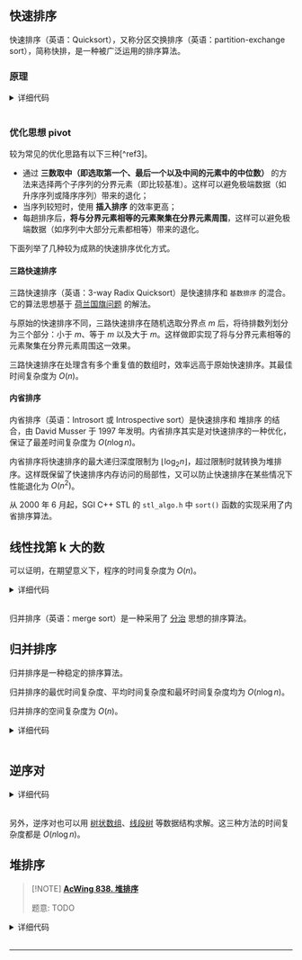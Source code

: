 
## 快速排序

快速排序（英语：Quicksort），又称分区交换排序（英语：partition-exchange sort），简称快排，是一种被广泛运用的排序算法。

### 原理

<details>
<summary>详细代码</summary>
<!-- tabs:start -->

##### **C++**

```cpp
// C++ Version
void qsort(int l, int r) {
    if (l >= r) return;
    int i = l - 1, j = r + 1, x = a[l + r >> 1];
    while (i < j) {
        do i ++ ; while (a[i] < x);
        do j -- ; while (a[j] > x);
        if (i < j) swap(a[i], a[j]);
    }
    // ATTENTION 只能用 j 
    // Luogu https://www.luogu.com.cn/problem/P1177
    qsort(l, j);
    qsort(j + 1, r);
}

int main() {
    cin >> n;
    for (int i = 0; i < n; ++ i ) cin >> a[i];
    
    qsort(0, n - 1);
    
    for (int i = 0; i < n; ++ i ) cout << a[i] << ' ';
    cout << endl;
    return 0;
}
```

##### **Python**

```python
# Python Version
# 荷兰国旗的写法 不会超时
def partition(l, r):
	import random
	x = random.randint(l, r)
	arr[x], arr[r] = arr[r], arr[x]
	less, more = l - 1, r
	
	while l < more:
		if arr[l] < arr[r]:
			less += 1
			arr[l], arr[less] = arr[less], arr[l]
			l += 1
		elif arr[l] > arr[r]:
			more -= 1
			arr[l], arr[more] = arr[more], arr[l]
		else:l += 1
	arr[more], arr[r] = arr[r], arr[more]
	return [less + 1, more - 1]
	
 
def quick_sort(l, r):
	if l < r:
		p = partition(l, r)
		quick_sort(l, p[0] - 1)
		quick_sort(p[1] + 1, r)

if __name__ == '__main__':
    n = int(input())
    arr = list(map(int, input().split()))
    quick_sort(0, n - 1)
    for i in arr:
        print(i, end=' ')
```

<!-- tabs:end -->
</details>

<br>

### 优化思想 pivot

较为常见的优化思路有以下三种[^ref3]。

- 通过 **三数取中（即选取第一个、最后一个以及中间的元素中的中位数）** 的方法来选择两个子序列的分界元素（即比较基准）。这样可以避免极端数据（如升序序列或降序序列）带来的退化；
- 当序列较短时，使用 **插入排序** 的效率更高；
- 每趟排序后，**将与分界元素相等的元素聚集在分界元素周围**，这样可以避免极端数据（如序列中大部分元素都相等）带来的退化。

下面列举了几种较为成熟的快速排序优化方式。

#### 三路快速排序

三路快速排序（英语：3-way Radix Quicksort）是快速排序和 `基数排序` 的混合。它的算法思想基于 [荷兰国旗问题](https://en.wikipedia.org/wiki/Dutch_national_flag_problem) 的解法。

与原始的快速排序不同，三路快速排序在随机选取分界点 $m$ 后，将待排数列划分为三个部分：小于 $m$、等于 $m$ 以及大于 $m$。这样做即实现了将与分界元素相等的元素聚集在分界元素周围这一效果。

三路快速排序在处理含有多个重复值的数组时，效率远高于原始快速排序。其最佳时间复杂度为 $O(n)$。

#### 内省排序

内省排序（英语：Introsort 或 Introspective sort）是快速排序和 堆排序 的结合，由 David Musser 于 1997 年发明。内省排序其实是对快速排序的一种优化，保证了最差时间复杂度为 $O(n\log n)$。

内省排序将快速排序的最大递归深度限制为 $\lfloor \log_2n \rfloor$，超过限制时就转换为堆排序。这样既保留了快速排序内存访问的局部性，又可以防止快速排序在某些情况下性能退化为 $O(n^2)$。

从 2000 年 6 月起，SGI C++ STL 的 `stl_algo.h` 中 `sort()` 函数的实现采用了内省排序算法。

## 线性找第 k 大的数

可以证明，在期望意义下，程序的时间复杂度为 $O(n)$。

<details>
<summary>详细代码</summary>
<!-- tabs:start -->

##### **C++**

```cpp
int quick_sort(int q[], int l, int r, int k) {
    if (l >= r) return q[l];

    int i = l - 1, j = r + 1, x = q[l + r >> 1];
    while (i < j) {
        do i ++ ; while (q[i] < x);
        do j -- ; while (q[j] > x);
        if (i < j) swap(q[i], q[j]);
    }

    if (j - l + 1 >= k) return quick_sort(q, l, j, k);
    else return quick_sort(q, j + 1, r, k - (j - l + 1));
}

int main() {
    int n, k;
    scanf("%d%d", &n, &k);

    for (int i = 0; i < n; i ++ ) scanf("%d", &q[i]);

    cout << quick_sort(q, 0, n - 1, k) << endl;

    return 0;
}
```

##### **Python**

```python
#本题对python不太友好，很容易超时
def partition(l, r):
    import random
    x = random.randint(l, r)
    nums[x], nums[l] = nums[l], nums[x]
    pivot = nums[l]
    while l < r:
        while l < r and nums[r] > pivot:r -= 1
        nums[l] = nums[r]
        while l < r and nums[l] < pivot:l += 1
        nums[r] = nums[l]
    nums[l] = pivot  # 踩坑！
    return l

def quick_sort(l, r):
    if l < r:
        idx = partition(l, r)
        if idx != k - 1:
            if idx > k - 1:
                partition(l, idx - 1)
            elif idx < k - 1:
                partition(idx + 1, r)
    return nums[k - 1]
    

if __name__ == '__main__':
    n, k = map(int, input().split())
    nums = list(map(int, input().split()))
    print(quick_sort(0, n - 1))
```

<!-- tabs:end -->
</details>

<br>

归并排序（英语：merge sort）是一种采用了 [分治](basic/divide-and-conquer.md) 思想的排序算法。

## 归并排序

归并排序是一种稳定的排序算法。

归并排序的最优时间复杂度、平均时间复杂度和最坏时间复杂度均为 $O(n\log n)$。

归并排序的空间复杂度为 $O(n)$。

<details>
<summary>详细代码</summary>
<!-- tabs:start -->

##### **C++**

```cpp
// C++ Version
void merge_sort(int q[], int l, int r) {
    if (l >= r) return;

    int mid = l + r >> 1;

    merge_sort(q, l, mid), merge_sort(q, mid + 1, r);

    int k = 0, i = l, j = mid + 1;
    while (i <= mid && j <= r)
        if (q[i] <= q[j]) tmp[k ++ ] = q[i ++ ];
        else tmp[k ++ ] = q[j ++ ];
    while (i <= mid) tmp[k ++ ] = q[i ++ ];
    while (j <= r) tmp[k ++ ] = q[j ++ ];

    for (i = l, j = 0; i <= r; i ++, j ++ ) q[i] = tmp[j];
}
```

##### **Python**

```python
# Python Version
def mergeSort(arr, l, r):
    if l < r:
        m = l + (r - l) // 2
        mergeSort(arr, l, m)
        mergeSort(arr, m + 1, r)
        p1, p2, c = l, m + 1, []   # 踩坑： p1 = l
        while p1 <= m and p2 <= r:
            if arr[p1] <= arr[p2]:
                c.append(arr[p1])
                p1 += 1
            else:
                c.append(arr[p2])
                p2 += 1
        while p1 <= m:
            c.append(arr[p1])
            p1 += 1
        while p2 <= r:
            c.append(arr[p2])
            p2 += 1
        for i in range(len(c)):
            arr[l + i] = c[i]

if __name__=="__main__":
    n = int(input())
    nums = list(map(int, input().split()))
    mergeSort(nums, 0, n - 1)
    for i in nums:
        print(i, end=' ')
```

<!-- tabs:end -->
</details>

<br>

## 逆序对


<details>
<summary>详细代码</summary>
<!-- tabs:start -->

##### **C++**

```cpp
LL merge_sort(int q[], int l, int r) {
    if (l >= r) return 0;

    int mid = l + r >> 1;

    LL res = merge_sort(q, l, mid) + merge_sort(q, mid + 1, r);

    int k = 0, i = l, j = mid + 1;
    while (i <= mid && j <= r)
        if (q[i] <= q[j]) tmp[k ++ ] = q[i ++ ];
        else {
            res += mid - i + 1;
            tmp[k ++ ] = q[j ++ ];
        }
    while (i <= mid) tmp[k ++ ] = q[i ++ ];
    while (j <= r) tmp[k ++ ] = q[j ++ ];

    for (i = l, j = 0; i <= r; i ++, j ++ ) q[i] = tmp[j];

    return res;
}
```

### **Python**

```python
# Python Version
def merge_sort(l, r):
    global cnt 
    if l >= r:return
    #注意要点是全局变量在函数内部的声明, 如果直接在函数用局部变量cnt,递归的时候是不会传递引用的。
    m = l + (r - l) // 2
    merge_sort(l, m)
    merge_sort(m + 1, r)
    
    p1, p2, tmp = l, m + 1 , []
    while p1 <= m and p2 <= r:
        if arr[p1] <= arr[p2]:
            tmp.append(arr[p1])
            p1 += 1
        else:
            tmp.append(arr[p2])
            p2 += 1
            cnt += m - p1 + 1
    while p1 <= m:
        tmp.append(arr[p1])
        p1 += 1
    while p2 <= r:
        tmp.append(arr[p2])
        p2 += 1
    for i in range(len(tmp)):
        arr[l + i] = tmp[i]
```

<!-- tabs:end -->
</details>

<br>

另外，逆序对也可以用 [树状数组](ds/fenwick.md)、[线段树](ds/seg.md) 等数据结构求解。这三种方法的时间复杂度都是 $O(n \log n)$。


## 堆排序

> [!NOTE] **[AcWing 838. 堆排序](https://www.acwing.com/problem/content/840/)**
> 
> 题意: TODO

<details>
<summary>详细代码</summary>
<!-- tabs:start -->

##### **C++**

```cpp
#include <bits/stdc++.h>
using namespace std;

const int N = 100010;

int n, m;
int h[N], cnt;

void down(int u) {
    int t = u;
    if (u * 2 <= cnt && h[u * 2] < h[t]) t = u * 2;
    if (u * 2 + 1 <= cnt && h[u * 2 + 1] < h[t]) t = u * 2 + 1;
    if (u != t) {
        swap(h[u], h[t]);
        down(t);
    }
}

int main() {
    cin >> n >> m;
    for (int i = 1; i <= n; ++ i ) cin >> h[i];
    
    cnt = n;
    
    for (int i = n / 2; i; -- i ) down(i);
    
    while (m -- ) {
        cout << h[1] << ' ';
        h[1] = h[cnt -- ];
        down(1);
    }
    cout << endl;
    return 0;
}
```

##### **Python**

```python
def down(i):
    min_idx = i
    if 2 * i < len(nums) and nums[2 * i] < nums[i]:
        min_idx = 2 * i
    if 2 * i + 1 < len(nums) and nums[2 * i + 1] < nums[min_idx]:
        min_idx = 2 * i + 1
    if min_idx != i:
        nums[i], nums[min_idx] = nums[min_idx], nums[i]
        down(min_idx)


def pop():
    x = nums[1]
    nums[1] = nums[-1]
    nums.pop()
    down(i)
    return x


if __name__ == '__main__':
    n, m = map(int, input().split())
    nums = [0] + list(map(int, input().split()))

    for i in range(len(nums) // 2, 0, -1):
        down(i)
    res = []
    for j in range(m):
        res.append(pop())
    print(' '.join(map(str, res)))

```

<!-- tabs:end -->
</details>

<br>

* * *